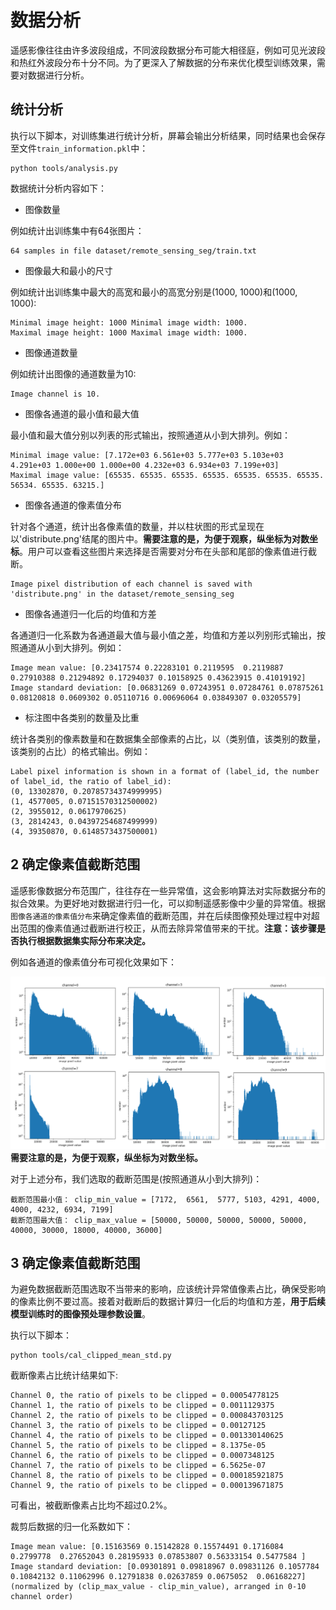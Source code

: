 # 数据分析

遥感影像往往由许多波段组成，不同波段数据分布可能大相径庭，例如可见光波段和热红外波段分布十分不同。为了更深入了解数据的分布来优化模型训练效果，需要对数据进行分析。

## 统计分析
执行以下脚本，对训练集进行统计分析，屏幕会输出分析结果，同时结果也会保存至文件`train_information.pkl`中：

```
python tools/analysis.py
```

数据统计分析内容如下：

* 图像数量

例如统计出训练集中有64张图片：
```
64 samples in file dataset/remote_sensing_seg/train.txt
```
* 图像最大和最小的尺寸

例如统计出训练集中最大的高宽和最小的高宽分别是(1000, 1000)和(1000, 1000):
```
Minimal image height: 1000 Minimal image width: 1000.
Maximal image height: 1000 Maximal image width: 1000.
```
* 图像通道数量

例如统计出图像的通道数量为10:

```
Image channel is 10.
```
* 图像各通道的最小值和最大值

最小值和最大值分别以列表的形式输出，按照通道从小到大排列。例如：

```
Minimal image value: [7.172e+03 6.561e+03 5.777e+03 5.103e+03 4.291e+03 1.000e+00 1.000e+00 4.232e+03 6.934e+03 7.199e+03]
Maximal image value: [65535. 65535. 65535. 65535. 65535. 65535. 65535. 56534. 65535. 63215.]

```
* 图像各通道的像素值分布

针对各个通道，统计出各像素值的数量，并以柱状图的形式呈现在以'distribute.png'结尾的图片中。**需要注意的是，为便于观察，纵坐标为对数坐标**。用户可以查看这些图片来选择是否需要对分布在头部和尾部的像素值进行截断。

```
Image pixel distribution of each channel is saved with 'distribute.png' in the dataset/remote_sensing_seg
```

* 图像各通道归一化后的均值和方差

各通道归一化系数为各通道最大值与最小值之差，均值和方差以列别形式输出，按照通道从小到大排列。例如：

```
Image mean value: [0.23417574 0.22283101 0.2119595  0.2119887  0.27910388 0.21294892 0.17294037 0.10158925 0.43623915 0.41019192]
Image standard deviation: [0.06831269 0.07243951 0.07284761 0.07875261 0.08120818 0.0609302 0.05110716 0.00696064 0.03849307 0.03205579]
```

* 标注图中各类别的数量及比重

统计各类别的像素数量和在数据集全部像素的占比，以（类别值，该类别的数量，该类别的占比）的格式输出。例如：

```
Label pixel information is shown in a format of (label_id, the number of label_id, the ratio of label_id):
(0, 13302870, 0.20785734374999995)
(1, 4577005, 0.07151570312500002)
(2, 3955012, 0.0617970625)
(3, 2814243, 0.04397254687499999)
(4, 39350870, 0.6148573437500001)

```

## 2 确定像素值截断范围

遥感影像数据分布范围广，往往存在一些异常值，这会影响算法对实际数据分布的拟合效果。为更好地对数据进行归一化，可以抑制遥感影像中少量的异常值。根据`图像各通道的像素值分布`来确定像素值的截断范围，并在后续图像预处理过程中对超出范围的像素值通过截断进行校正，从而去除异常值带来的干扰。**注意：该步骤是否执行根据数据集实际分布来决定。**

例如各通道的像素值分布可视化效果如下：

![](../../../examples/multi-channel_remote_sensing/docs/images/image_pixel_distribution.png)
**需要注意的是，为便于观察，纵坐标为对数坐标。**


对于上述分布，我们选取的截断范围是(按照通道从小到大排列)：

```
截断范围最小值： clip_min_value = [7172,  6561,  5777, 5103, 4291, 4000, 4000, 4232, 6934, 7199]
截断范围最大值： clip_max_value = [50000, 50000, 50000, 50000, 50000, 40000, 30000, 18000, 40000, 36000]
```

## 3 确定像素值截断范围

为避免数据截断范围选取不当带来的影响，应该统计异常值像素占比，确保受影响的像素比例不要过高。接着对截断后的数据计算归一化后的均值和方差，**用于后续模型训练时的图像预处理参数设置**。

执行以下脚本：
```
python tools/cal_clipped_mean_std.py
```

截断像素占比统计结果如下:

```
Channel 0, the ratio of pixels to be clipped = 0.00054778125
Channel 1, the ratio of pixels to be clipped = 0.0011129375
Channel 2, the ratio of pixels to be clipped = 0.000843703125
Channel 3, the ratio of pixels to be clipped = 0.00127125
Channel 4, the ratio of pixels to be clipped = 0.001330140625
Channel 5, the ratio of pixels to be clipped = 8.1375e-05
Channel 6, the ratio of pixels to be clipped = 0.0007348125
Channel 7, the ratio of pixels to be clipped = 6.5625e-07
Channel 8, the ratio of pixels to be clipped = 0.000185921875
Channel 9, the ratio of pixels to be clipped = 0.000139671875
```
可看出，被截断像素占比均不超过0.2%。

裁剪后数据的归一化系数如下：
```
Image mean value: [0.15163569 0.15142828 0.15574491 0.1716084  0.2799778  0.27652043 0.28195933 0.07853807 0.56333154 0.5477584 ]
Image standard deviation: [0.09301891 0.09818967 0.09831126 0.1057784  0.10842132 0.11062996 0.12791838 0.02637859 0.0675052  0.06168227]
(normalized by (clip_max_value - clip_min_value), arranged in 0-10 channel order)
```
